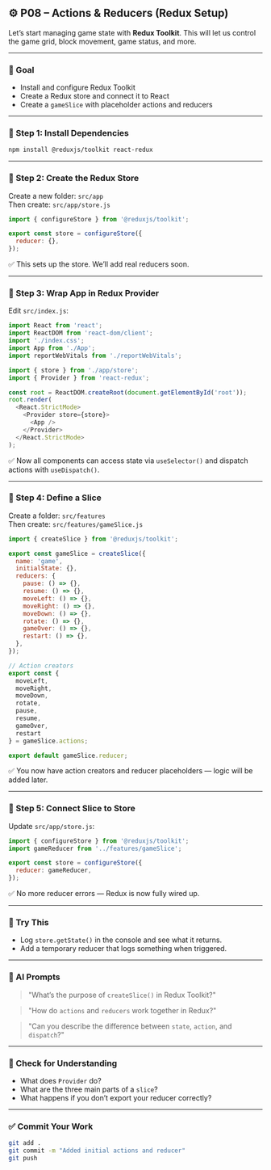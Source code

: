 ## ⚙️ P08 – Actions & Reducers (Redux Setup)

Let’s start managing game state with **Redux Toolkit**. This will let us control the game grid, block movement, game status, and more.

---

### 🎯 Goal

- Install and configure Redux Toolkit
- Create a Redux store and connect it to React
- Create a `gameSlice` with placeholder actions and reducers

---

### 🧩 Step 1: Install Dependencies

```bash
npm install @reduxjs/toolkit react-redux
```

---

### 🧩 Step 2: Create the Redux Store

Create a new folder: `src/app`  
Then create: `src/app/store.js`

```js
import { configureStore } from '@reduxjs/toolkit';

export const store = configureStore({
  reducer: {},
});
```

✅ This sets up the store. We’ll add real reducers soon.

---

### 🧩 Step 3: Wrap App in Redux Provider

Edit `src/index.js`:

```js
import React from 'react';
import ReactDOM from 'react-dom/client';
import './index.css';
import App from './App';
import reportWebVitals from './reportWebVitals';

import { store } from './app/store';
import { Provider } from 'react-redux';

const root = ReactDOM.createRoot(document.getElementById('root'));
root.render(
  <React.StrictMode>
    <Provider store={store}>
      <App />
    </Provider>
  </React.StrictMode>
);
```

✅ Now all components can access state via `useSelector()` and dispatch actions with `useDispatch()`.

---

### 🧩 Step 4: Define a Slice

Create a folder: `src/features`  
Then create: `src/features/gameSlice.js`

```js
import { createSlice } from '@reduxjs/toolkit';

export const gameSlice = createSlice({
  name: 'game',
  initialState: {},
  reducers: {
    pause: () => {},
    resume: () => {},
    moveLeft: () => {},
    moveRight: () => {},
    moveDown: () => {},
    rotate: () => {},
    gameOver: () => {},
    restart: () => {},
  },
});

// Action creators
export const {
  moveLeft,
  moveRight,
  moveDown,
  rotate,
  pause,
  resume,
  gameOver,
  restart
} = gameSlice.actions;

export default gameSlice.reducer;
```

✅ You now have action creators and reducer placeholders — logic will be added later.

---

### 🧩 Step 5: Connect Slice to Store

Update `src/app/store.js`:

```js
import { configureStore } from '@reduxjs/toolkit';
import gameReducer from '../features/gameSlice';

export const store = configureStore({
  reducer: gameReducer,
});
```

✅ No more reducer errors — Redux is now fully wired up.

---

### 💬 Try This

- Log `store.getState()` in the console and see what it returns.
- Add a temporary reducer that logs something when triggered.

---

### 🤖 AI Prompts

> "What’s the purpose of `createSlice()` in Redux Toolkit?"

> "How do `actions` and `reducers` work together in Redux?"

> "Can you describe the difference between `state`, `action`, and `dispatch`?"

---

### 🧠 Check for Understanding

- What does `Provider` do?
- What are the three main parts of a `slice`?
- What happens if you don’t export your reducer correctly?

---

### ✅ Commit Your Work

```bash
git add .
git commit -m "Added initial actions and reducer"
git push
```
